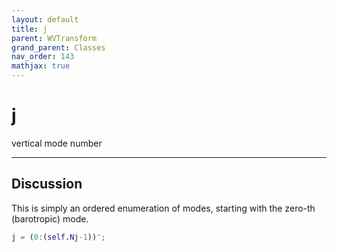 ```yaml
---
layout: default
title: j
parent: WVTransform
grand_parent: Classes
nav_order: 143
mathjax: true
---
```


#  j

vertical mode number


---

## Discussion

This is simply an ordered enumeration of modes, starting with the zero-th (barotropic) mode.
```matlab
j = (0:(self.Nj-1))';
```

